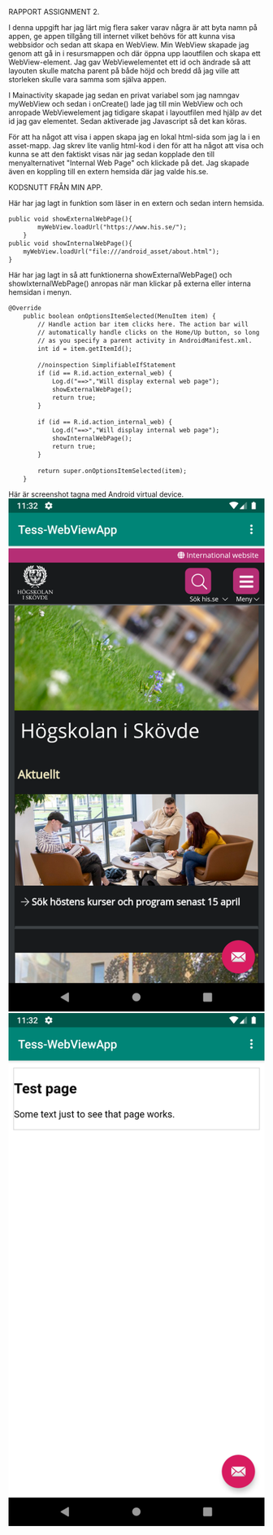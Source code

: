 RAPPORT ASSIGNMENT 2.

I denna uppgift har jag lärt mig flera saker varav några är att byta namn på appen, ge appen
tillgång till internet vilket behövs för att kunna visa webbsidor och sedan att skapa en WebView.
Min WebView skapade jag genom att gå in i resursmappen och där öppna upp laoutfilen och skapa
ett WebView-element. Jag gav WebViewelementet ett id och ändrade så att layouten skulle matcha
parent på både höjd och bredd då jag ville att storleken skulle vara samma som själva appen.

I Mainactivity skapade jag sedan en privat variabel som jag namngav myWebView och sedan i onCreate()
lade jag till min WebView och och anropade WebViewelement jag tidigare skapat i layoutfilen
med hjälp av det id jag gav elementet. Sedan aktiverade jag Javascript så det kan köras.

För att ha något att visa i appen skapa jag en lokal html-sida som jag la i en asset-mapp.
Jag skrev lite vanlig html-kod i den för att ha något att visa och kunna se att den faktiskt visas
när jag sedan kopplade den till menyalternativet "Internal Web Page" och klickade på det.
Jag skapade även en koppling till en extern hemsida där jag valde his.se.

KODSNUTT FRÅN MIN APP.

Här har jag lagt in funktion som läser in en extern och sedan intern hemsida.
```
public void showExternalWebPage(){
        myWebView.loadUrl("https://www.his.se/");
    }
public void showInternalWebPage(){
    myWebView.loadUrl("file:///android_asset/about.html");
}
```
Här har jag lagt in så att funktionerna showExternalWebPage() och showIxternalWebPage() anropas när
man klickar på externa eller  interna hemsidan i menyn.
```
@Override
    public boolean onOptionsItemSelected(MenuItem item) {
        // Handle action bar item clicks here. The action bar will
        // automatically handle clicks on the Home/Up button, so long
        // as you specify a parent activity in AndroidManifest.xml.
        int id = item.getItemId();

        //noinspection SimplifiableIfStatement
        if (id == R.id.action_external_web) {
            Log.d("==>","Will display external web page");
            showExternalWebPage();
            return true;
        }

        if (id == R.id.action_internal_web) {
            Log.d("==>","Will display internal web page");
            showInternalWebPage();
            return true;
        }

        return super.onOptionsItemSelected(item);
    }
```

Här är screenshot tagna med Android virtual device.
![alt text](https://github.com/b20thelo/mobileapp-programming-webview/blob/d6a9a0d520cc5ba4c5b3af7f7ef8ae106250fec0/App_externalwebpage.png)
![alt text](https://github.com/b20thelo/mobileapp-programming-webview/blob/d6a9a0d520cc5ba4c5b3af7f7ef8ae106250fec0/App_internalwebpage.png)
